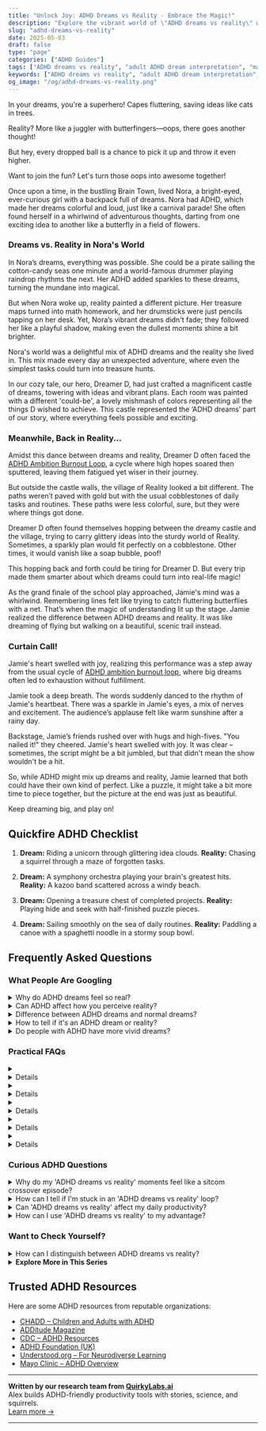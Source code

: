 ```yaml
---
title: "Unlock Joy: ADHD Dreams vs Reality - Embrace the Magic!"
description: "Explore the vibrant world of \"ADHD dreams vs reality\" where every misstep is a step towards greatness. Feel seen, understood, and inspired as we transform oops into triumphs together!"
slug: "adhd-dreams-vs-reality"
date: 2025-05-03
draft: false
type: "page"
categories: ["ADHD Guides"]
tags: ["ADHD dreams vs reality", "adult ADHD dream interpretation", "managing ADHD expectations", "ADHD creative thinking", "balancing ADHD life", "ADHD motivation strategies", "turning ADHD challenges into opportunities"]
keywords: ["ADHD dreams vs reality", "adult ADHD dream interpretation", "managing ADHD expectations", "ADHD creative thinking", "balancing ADHD life", "ADHD motivation strategies", "turning ADHD challenges into opportunities"]
og_image: "/og/adhd-dreams-vs-reality.png"
---
```


In your dreams, you're a superhero! Capes fluttering, saving ideas like cats in trees.

Reality? More like a juggler with butterfingers—oops, there goes another thought!

But hey, every dropped ball is a chance to pick it up and throw it even higher.

Want to join the fun? Let's turn those oops into awesome together!

Once upon a time, in the bustling Brain Town, lived Nora, a bright-eyed, ever-curious girl with a backpack full of dreams. Nora had ADHD, which made her dreams colorful and loud, just like a carnival parade! She often found herself in a whirlwind of adventurous thoughts, darting from one exciting idea to another like a butterfly in a field of flowers.

### Dreams vs. Reality in Nora's World

In Nora’s dreams, everything was possible. She could be a pirate sailing the cotton-candy seas one minute and a world-famous drummer playing raindrop rhythms the next. Her ADHD added sparkles to these dreams, turning the mundane into magical.

But when Nora woke up, reality painted a different picture. Her treasure maps turned into math homework, and her drumsticks were just pencils tapping on her desk. Yet, Nora’s vibrant dreams didn't fade; they followed her like a playful shadow, making even the dullest moments shine a bit brighter.

Nora's world was a delightful mix of ADHD dreams and the reality she lived in. This mix made every day an unexpected adventure, where even the simplest tasks could turn into treasure hunts.

In our cozy tale, our hero, Dreamer D, had just crafted a magnificent castle of dreams, towering with ideas and vibrant plans. Each room was painted with a different 'could-be', a lovely mishmash of colors representing all the things D wished to achieve. This castle represented the ‘ADHD dreams’ part of our story, where everything feels possible and exciting.

### Meanwhile, Back in Reality...

Amidst this dance between dreams and reality, Dreamer D often faced the [ADHD Ambition Burnout Loop](/pages/adhd-ambition-burnout-loop/), a cycle where high hopes soared then sputtered, leaving them fatigued yet wiser in their journey.

But outside the castle walls, the village of Reality looked a bit different. The paths weren’t paved with gold but with the usual cobblestones of daily tasks and routines. These paths were less colorful, sure, but they were where things got done.

Dreamer D often found themselves hopping between the dreamy castle and the village, trying to carry glittery ideas into the sturdy world of Reality. Sometimes, a sparkly plan would fit perfectly on a cobblestone. Other times, it would vanish like a soap bubble, poof!

This hopping back and forth could be tiring for Dreamer D. But every trip made them smarter about which dreams could turn into real-life magic!

As the grand finale of the school play approached, Jamie's mind was a whirlwind. Remembering lines felt like trying to catch fluttering butterflies with a net. That’s when the magic of understanding lit up the stage. Jamie realized the difference between ADHD dreams and reality. It was like dreaming of flying but walking on a beautiful, scenic trail instead.

### Curtain Call!

Jamie's heart swelled with joy, realizing this performance was a step away from the usual cycle of [ADHD ambition burnout loop](/pages/adhd-ambition-burnout-loop), where big dreams often led to exhaustion without fulfillment.

Jamie took a deep breath. The words suddenly danced to the rhythm of Jamie's heartbeat. There was a sparkle in Jamie's eyes, a mix of nerves and excitement. The audience’s applause felt like warm sunshine after a rainy day.

Backstage, Jamie’s friends rushed over with hugs and high-fives. "You nailed it!" they cheered. Jamie's heart swelled with joy. It was clear – sometimes, the script might be a bit jumbled, but that didn't mean the show wouldn't be a hit.

So, while ADHD might mix up dreams and reality, Jamie learned that both could have their own kind of perfect. Like a puzzle, it might take a bit more time to piece together, but the picture at the end was just as beautiful.

Keep dreaming big, and play on!

## Quickfire ADHD Checklist

1. **Dream:** Riding a unicorn through glittering idea clouds.
   **Reality:** Chasing a squirrel through a maze of forgotten tasks.

2. **Dream:** A symphony orchestra playing your brain's greatest hits.
   **Reality:** A kazoo band scattered across a windy beach.

3. **Dream:** Opening a treasure chest of completed projects.
   **Reality:** Playing hide and seek with half-finished puzzle pieces.

4. **Dream:** Sailing smoothly on the sea of daily routines.
   **Reality:** Paddling a canoe with a spaghetti noodle in a stormy soup bowl.

## Frequently Asked Questions



### What People Are Googling

<details><summary>Why do ADHD dreams feel so real?</summary><p>Absolutely, dreams can feel incredibly vivid for those of us with ADHD! This might be because our imaginative and creative brains are always buzzing with activity, even when we're asleep. During sleep, our mind doesn't necessarily slow down, leading to dreams that are not just vivid but often complex and emotionally engaging. It’s like our inner movie projector is always on, sometimes creating experiences so intense they feel real even after we wake up. Don't worry, you're not alone in this—consider it a testament to your rich, creative mind!</p></details>
<details><summary>Can ADHD affect how you perceive reality?</summary><p>Absolutely, ADHD can influence how one perceives and interacts with the world. Due to differences in attention, memory, and sensory processing, someone with ADHD might experience their environment in unique ways. For instance, they may feel overwhelmed in busy settings or miss subtle social cues, which can affect their interpretation of situations. Recognizing this can help in understanding oneself better and finding strategies to navigate daily life more comfortably.</p></details>
<details><summary>Difference between ADHD dreams and normal dreams?</summary><p>Oh, what an intriguing question! Dreams can be quite the nightly adventure for everyone, but for those with ADHD, they might be notably vivid or intense. People with ADHD often experience dreams that are more active or elaborate, possibly reflecting the dynamic nature of their waking thoughts. While everyone’s dream content can vary widely, those with ADHD might find their dreams are just another stage where their creativity and spontaneity shine through—even while they sleep! Isn’t that fascinating?</p></details>
<details><summary>How to tell if it's an ADHD dream or reality?</summary><p>It can be quite a challenge to distinguish between dreams and reality, especially when ADHD is part of your daily life. One cozy tip is to keep a little dream journal by your bed. When you wake up from a vivid dream, jot it down! This helps you not only keep track of your dreams but also gently guides your brain in recognizing the differences between your dreamy adventures and your waking experiences. This practice can be like having a cup of warm tea for your mind, soothing and clarifying!</p></details>
<details><summary>Do people with ADHD have more vivid dreams?</summary><p>Absolutely, many people with ADHD do report having more vivid and memorable dreams! This isn't too surprising when you think about the creative, fast-moving nature of the ADHD mind, which doesn't just turn off when it's time to sleep. These vivid dreams can be full of detail, wild storylines, and intense emotions. Remember, it's a common experience and just another way our unique brains keep life interesting, even when we're asleep!</p></details>



### Practical FAQs

<details><summary><details>What are common differences in ADHD dreams vs reality?<p>Individuals with ADHD often report more vivid, frequent, and intense dreams compared to those without the condition. In reality, their waking life may involve challenges with attention, impulsivity, and executive function, which are not typically present in their dreams.</p></details></summary><p>Oh, absolutely, dreams can feel like a whole different world, especially for someone with ADHD! When you're dreaming, your mind can create incredibly vivid and detailed scenarios. This richness in dreams isn't bogged down by the everyday challenges of attention, impulsivity, and executive functioning that you might face when you're awake. So, while your daytime experiences might sometimes feel a bit bumpy, your night-time adventures can be wonderfully free and unencumbered! It's like having a secret cinema in your head, showing the most fantastical films every night.</p></details>
<details><summary><details>How does understanding ADHD dreams vs reality help in managing ADHD?<p>Understanding the distinction between ADHD dreams and reality can help individuals and therapists identify the emotional and cognitive needs that might not be fully expressed or addressed in daily life. This awareness can lead to more tailored therapeutic approaches that address both waking challenges and subconscious processing.</p></details></summary><p>Absolutely, recognizing the difference between your dreams and day-to-day reality when you have ADHD can be incredibly insightful. Dreams might reveal deeper desires or stressors that don’t always make it to the surface during your busy days. By tuning into these dream signals, you or your therapist can tailor strategies that not only help manage day-to-day ADHD challenges but also address underlying emotional needs. This holistic approach can really enhance your overall well-being and help you feel more aligned and understood.</p></details>
<details><summary><details>Can ADHD dreams vs reality impact day-to-day functioning?<p>Yes, the vividness or intensity of dreams in ADHD individuals can impact their sleep quality, which in turn affects day-to-day functioning like concentration, mood, and overall energy levels. Recognizing and managing these dream-related issues can be crucial in improving life quality.</p></details></summary><p>Absolutely, dreams can indeed feel incredibly vivid for those with ADHD, and it's understandable how this can impact your day. If these intense dreams are disrupting your sleep, it might make concentrating, maintaining your mood, and keeping up your energy levels throughout the day a bit challenging. It’s important to address these sleep disturbances as they play a crucial role in managing ADHD symptoms effectively. Exploring strategies to improve sleep quality, perhaps with the help of a healthcare professional, could really help enhance your daily functioning and overall well-being.</p></details>
<details><summary><details>Are there therapeutic approaches specifically designed for understanding ADHD dreams vs reality?<p>While there are no therapies exclusively designed for understanding ADHD dreams versus reality, many therapeutic approaches such as cognitive behavioral therapy (CBT) and psychoanalysis can help individuals explore and understand the content and impact of their dreams on their waking life.</p></details></summary><p>Absolutely, dreams can be quite a puzzle, can't they? While there isn't a therapy solely focused on ADHD dreams versus reality, approaches like cognitive behavioral therapy (CBT) and psychoanalysis are wonderful tools for exploring this area. They can help you untangle the messages in your dreams and see how they might be influencing your day-to-day life. It's like having a cozy chat with your subconscious to better understand your thoughts and feelings, which can be really enlightening!</p></details>
<details><summary><details>How do ADHD dreams vs reality differ in children and adults?<p>Children with ADHD may have dreams that are more fantastical or adventurous compared to adults, reflecting their developmental stage and interests. Adults' dreams might involve more complex scenarios and emotions, mirroring the greater responsibilities and stresses of adult life. Both, however, can experience a significant disconnect between their dream experiences and daily realities.</p></details></summary><p>Absolutely, dreams can indeed look quite different for children and adults with ADHD. For children, their dreams often burst with wild adventures and vivid, fantastical elements that echo their boundless imagination and lively play during the day. As adults, the nature of dreams can shift to reflect more complex emotions and scenarios, perhaps weaving in the day’s worries or unfulfilled ambitions. Both ages might find a stark contrast between the freedom of their dream worlds and the structured demands of daily life, which can be particularly poignant for those with ADHD.</p></details>



### Curious ADHD Questions

<details><summary>Why do my 'ADHD dreams vs reality' moments feel like a sitcom crossover episode?</summary><p>Ah, that feeling is quite common and you're certainly not alone in experiencing it! With ADHD, our imaginative minds often script elaborate, vibrant scenarios where everything unfolds just as we envision. But when reality steps in, it doesn't always follow the same script, leading to those sitcom-like contrasts between what we dream up and what actually happens. It’s like living with a touch of creative scriptwriting in your day-to-day life, which can be unexpectedly amusing and, yes, sometimes a bit chaotic!</p></details>
<details><summary>How can I tell if I'm stuck in an 'ADHD dreams vs reality' loop?</summary><p>It's so common to find yourself caught in what we might call the 'ADHD dreams vs reality' loop, where your vibrant imagination and ambitious ideas don't always align with your everyday reality. A good indicator is when you often catch yourself daydreaming about big projects or life changes, but struggle with taking the initial steps or following through. It's like having a mind full of colorful balloons that just can't seem to lift off the ground. Remember, recognizing this is a fantastic first step, and gently guiding your dreams into actionable steps can be a wonderfully rewarding process.</p></details>
<details><summary>Can 'ADHD dreams vs reality' affect my daily productivity?</summary><p>Absolutely, it's quite common for individuals with ADHD to experience a vivid imagination where dreams and ideas can feel incredibly real and engaging. This rich inner world is a double-eded sword—it's a source of creativity and innovation, but it can sometimes make it challenging to stay grounded in everyday tasks. To help balance your dreams and day-to-day responsibilities, consider using tools like planners or apps to keep you on track, and set aside specific times to explore your ideas and dreams. This approach allows you to enjoy your imaginative bursts without letting them disrupt your productivity.</p></details>
<details><summary>How can I use 'ADHD dreams vs reality' to my advantage?</summary><p>Absolutely, using the concept of "ADHD dreams vs reality" to your advantage is a brilliant way to harness your creativity and drive! Begin by embracing the vivid dreams and boundless ideas that your ADHD brain generates. Then, gently guide these dreams towards achievable goals by breaking them down into smaller, manageable tasks. Keeping a journal can be a cozy way to map out your dreams and track your progress, turning those wonderful bursts of inspiration into tangible achievements in the real world.</p></details>



### Want to Check Yourself?

<details><summary>How can I distinguish between ADHD dreams vs reality?</summary><p>It's not uncommon for those of us with ADHD to have such vibrant, detailed dreams that they almost feel real! When trying to distinguish between dreams and reality, it can be helpful to keep a dream journal beside your bed. Write down what you remember as soon as you wake up—over time, you might start to notice patterns or triggers that help differentiate dreams from waking life. Also, chatting about your experiences with friends or a therapist can provide a sounding board to help validate and clarify your real-life experiences versus dreamscapes.</p></details>

<script type="application/ld+json">
{
  "@context": "https://schema.org",
  "@type": "FAQPage",
  "mainEntity": [
    {
      "@type": "Question",
      "name": "Why do ADHD dreams feel so real?",
      "acceptedAnswer": {
        "@type": "Answer",
        "text": "Absolutely, dreams can feel incredibly vivid for those of us with ADHD! This might be because our imaginative and creative brains are always buzzing with activity, even when we're asleep. During sleep, our mind doesn't necessarily slow down, leading to dreams that are not just vivid but often complex and emotionally engaging. It\u2019s like our inner movie projector is always on, sometimes creating experiences so intense they feel real even after we wake up. Don't worry, you're not alone in this\u2014consider it a testament to your rich, creative mind!"
      }
    },
    {
      "@type": "Question",
      "name": "Can ADHD affect how you perceive reality?",
      "acceptedAnswer": {
        "@type": "Answer",
        "text": "Absolutely, ADHD can influence how one perceives and interacts with the world. Due to differences in attention, memory, and sensory processing, someone with ADHD might experience their environment in unique ways. For instance, they may feel overwhelmed in busy settings or miss subtle social cues, which can affect their interpretation of situations. Recognizing this can help in understanding oneself better and finding strategies to navigate daily life more comfortably."
      }
    },
    {
      "@type": "Question",
      "name": "Difference between ADHD dreams and normal dreams?",
      "acceptedAnswer": {
        "@type": "Answer",
        "text": "Oh, what an intriguing question! Dreams can be quite the nightly adventure for everyone, but for those with ADHD, they might be notably vivid or intense. People with ADHD often experience dreams that are more active or elaborate, possibly reflecting the dynamic nature of their waking thoughts. While everyone\u2019s dream content can vary widely, those with ADHD might find their dreams are just another stage where their creativity and spontaneity shine through\u2014even while they sleep! Isn\u2019t that fascinating?"
      }
    },
    {
      "@type": "Question",
      "name": "How to tell if it's an ADHD dream or reality?",
      "acceptedAnswer": {
        "@type": "Answer",
        "text": "It can be quite a challenge to distinguish between dreams and reality, especially when ADHD is part of your daily life. One cozy tip is to keep a little dream journal by your bed. When you wake up from a vivid dream, jot it down! This helps you not only keep track of your dreams but also gently guides your brain in recognizing the differences between your dreamy adventures and your waking experiences. This practice can be like having a cup of warm tea for your mind, soothing and clarifying!"
      }
    },
    {
      "@type": "Question",
      "name": "Do people with ADHD have more vivid dreams?",
      "acceptedAnswer": {
        "@type": "Answer",
        "text": "Absolutely, many people with ADHD do report having more vivid and memorable dreams! This isn't too surprising when you think about the creative, fast-moving nature of the ADHD mind, which doesn't just turn off when it's time to sleep. These vivid dreams can be full of detail, wild storylines, and intense emotions. Remember, it's a common experience and just another way our unique brains keep life interesting, even when we're asleep!"
      }
    }
  ]
}
</script>
<script type="application/ld+json">
{
  "@context": "https://schema.org",
  "@type": "Article",
  "author": {
    "@type": "Person",
    "name": "QuirkyLabs",
    "url": "https://quirkylabs.ai/about"
  },
  "headline": "\"Unlock Joy: ADHD Dreams vs Reality - Embrace the Magic!\"",
  "mainEntityOfPage": "https://blog.quirkylabs.ai/pages/adhd-dreams-vs-reality/",
  "datePublished": "2025-05-03"
}
</script>
<script type="application/ld+json">
{
  "@context": "https://schema.org",
  "@type": "BreadcrumbList",
  "itemListElement": [
    {
      "@type": "ListItem",
      "position": 1,
      "name": "Home",
      "item": "https://quirkylabs.ai/"
    },
    {
      "@type": "ListItem",
      "position": 2,
      "name": "Blog",
      "item": "https://blog.quirkylabs.ai/"
    },
    {
      "@type": "ListItem",
      "position": 3,
      "name": "\"Unlock Joy: ADHD Dreams vs Reality - Embrace the Magic!\"",
      "item": "https://blog.quirkylabs.ai/pages/adhd-dreams-vs-reality/"
    }
  ]
}
</script>

<details>
<summary><strong>Explore More in This Series</strong></summary>

- [Adhd Sabotaging Success](/pages/adhd-sabotaging-success/)
- [Adhd Big Dreams No Follow Through](/pages/adhd-big-dreams-no-follow-through/)
- [Adhd Starting Everything](/pages/adhd-starting-everything/)
- [Adhd Want To Do Everything](/pages/adhd-want-to-do-everything/)
- [Adhd Productivity Vs Possibility](/pages/adhd-productivity-vs-possibility/)
- [Adhd Wasting Potential](/pages/adhd-wasting-potential/)
- [Adhd Fear Of Failure](/pages/adhd-fear-of-failure/)
- [Adhd Ambition Burnout Loop](/pages/adhd-ambition-burnout-loop/)
</details>



## Trusted ADHD Resources

Here are some ADHD resources from reputable organizations:

- [CHADD – Children and Adults with ADHD](https://chadd.org)
- [ADDitude Magazine](https://www.additudemag.com)
- [CDC – ADHD Resources](https://www.cdc.gov/ncbddd/adhd)
- [ADHD Foundation (UK)](https://www.adhdfoundation.org.uk)
- [Understood.org – For Neurodiverse Learning](https://www.understood.org)
- [Mayo Clinic – ADHD Overview](https://www.mayoclinic.org/diseases-conditions/adhd)


---

**Written by our research team from [QuirkyLabs.ai](https://quirkylabs.ai)**  
Alex builds ADHD-friendly productivity tools with stories, science, and squirrels.  
[Learn more →](https://quirkylabs.ai)

---